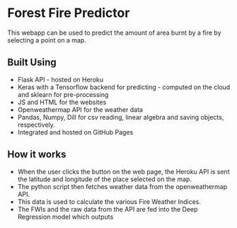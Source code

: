# Forest Fire Predictor
This webapp can be used to predict the amount of area burnt by a fire by selecting a point on a map.
## Built Using
* Flask API - hosted on Heroku
* Keras with a Tensorflow backend for predicting - computed on the cloud and sklearn for pre-processing
* JS and HTML for the websites
* Openweathermap API for the weather data
* Pandas, Numpy, Dill for csv reading, linear algebra and saving objects, respectively.
* Integrated and hosted on GitHub Pages
## How it works
* When the user clicks the button on the web page, the Heroku API is sent the latitude and longitude
of the place selected on the map.
* The python script then fetches weather data from the openweathermap API.
* This data is used to calculate the various Fire Weather Indices.
* The FWIs and the raw data from the API are fed into the Deep Regression model which 
outputs  
